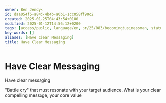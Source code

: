 ```yaml
---
owner: Ben Jendyk
id: daa054f5-a84d-4b4b-a0b1-1cc058ff90c2
created: 2025-01-25T04:43:54+0100
modified: 2025-04-12T14:56:12+0200
tags: [access/public, language/en, pr/25/083/becomingbusinessman, status/pending]
key-words: []
aliases: [Have Clear Messaging]
title: Have Clear Messaging
---
```


# Have Clear Messaging

Have clear messaging

"Battle cry" that must resonate with your target audience. What is your clear compelling message, your core value
